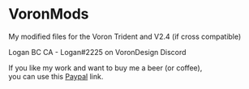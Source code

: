 # VoronMods
My modified files for the Voron Trident and V2.4 (if cross compatible)

Logan BC CA - Logan#2225 on VoronDesign Discord

If you like my work and want to buy me a beer (or coffee),  
you can use this [Paypal](https://www.paypal.me/designbylogan) link.
